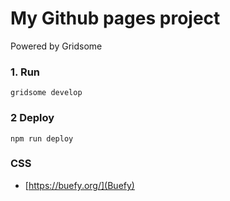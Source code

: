 # My Github pages project

Powered by Gridsome

### 1. Run

`gridsome develop`

### 2 Deploy

`npm run deploy`

### CSS

- [https://buefy.org/](Buefy)